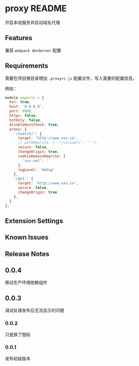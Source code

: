 # proxy README

开启本地服务并启动域名代理

## Features

兼容 `webpack devServer` 配置

## Requirements

需要在项目根目录增加 `.proxyrc.js` 配置文件，写入需要的配置信息。

例如：

```javascript
module.exports = {
  hot: true,
  host: '0.0.0.0',
  port: 8080,
  https: false,
  hotOnly: false,
  disableHostCheck: true,
  proxy: {
    '/search/': {
      target: 'http://www.xxx.cn',
      // pathRewrite: { '^/v1/user/': '' },
      secure: false,
      changeOrigin: true,
      cookieDomainRewrite: {
        'xxx.net': ''
      },
      logLevel: 'debug'
    },
    '/get': {
      target: 'http://www.xxx.cn',
      secure: false,
      changeOrigin: true
    },
  }
};
```

## Extension Settings

## Known Issues

## Release Notes

## 0.0.4

移动生产环境依赖组件

## 0.0.3

调试处理发布后无法显示的问题

### 0.0.2

只是换了图标

### 0.0.1

发布初级版本
